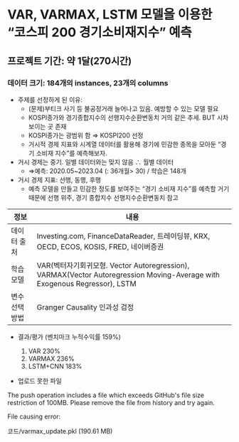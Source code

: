 # VAR, VARMAX, LSTM 모델을 이용한 “코스피 200 경기소비재지수” 예측
## 프로젝트 기간: 약 1달(270시간)
### 데이터 크기: 184개의 instances, 23개의 columns
* 주제를 선정하게 된 이유:
  - (문제)부티크 사기 등 불공정거래 늘어나고 있음. 예방할 수 있는 모델 필요
  - KOSPI종가와 경기종합지수의 선행지수순환변동치 거의 같은 추세. BUT 시차 보이는 곳 존재
  - KOSPI종가는 광범위 함 ⇒ KOSPI200 선정
  - 거시적 경제 지표와 시계열 데이터를 활용해 경기에 민감한 종목을 모아둔 “경기 소비재 지수”를 예측해보자. 
* 거시 경제는 중기. 일별 데이터와는 맞지 않음 ∴ 월별 데이터
  - ⇒예측: 2020.05~2023.04 (: 36개월> 30) / 학습은 148개
* 거시 경제 지표: 선행, 동행, 후행
  -  예측 모델을 만들고 민감한 정도를 보여주는 “경기 소비재 지수”를 예측할 거기 때문에 선행 위주, 경기 종합지수 선행지수순환변동치 참고

|정보|내용|
|---|---|
|데이터 출처|Investing.com, FinanceDataReader, 트레이딩뷰, KRX, OECD, ECOS, KOSIS, FRED, 네이버증권|
|학습 모델|VAR(벡터자기회귀모형. Vector Autoregression), VARMAX(Vector Autoregression Moving-Average with Exogenous Regressor), LSTM|
|변수 선택 방법|Granger Causality 인과성 검정|

* 결과/평가 (벤치마크 누적수익률 159%)
  1. VAR 230%
  2. VARMAX 236%
  3. LSTM+CNN 183%

* 업로드 못한 파일

The push operation includes a file which exceeds GitHub's file size restriction of 100MB. Please remove the file from history and try again.

File causing error:

코드/varmax_update.pkl (190.61 MB)
